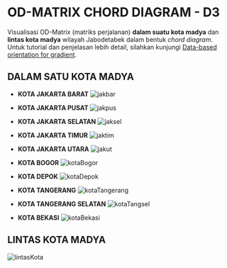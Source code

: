 # OD-MATRIX CHORD DIAGRAM - D3
Visualisasi OD-Matrix (matriks perjalanan) **dalam suatu kota madya** dan **lintas kota madya** wilayah Jabodetabek dalam bentuk _chord diagram_. Untuk tutorial dan penjelasan  lebih detail, silahkan kunjungi [Data-based orientation for gradient](https://www.visualcinnamon.com/2016/06/orientation-gradient-d3-chord-diagram).


## DALAM SATU KOTA MADYA
* **KOTA JAKARTA BARAT**
![jakbar](https://user-images.githubusercontent.com/48954802/77220004-f38e0680-6b6d-11ea-892d-b23390a2784e.png)

* **KOTA JAKARTA PUSAT**
![jakpus](https://user-images.githubusercontent.com/48954802/77220669-11129e80-6b75-11ea-94c9-47e20b735d8a.png)

* **KOTA JAKARTA SELATAN**
![jaksel](https://user-images.githubusercontent.com/48954802/77220673-18d24300-6b75-11ea-8c14-4266f2abeedd.png)

* **KOTA JAKARTA TIMUR**
![jaktim](https://user-images.githubusercontent.com/48954802/77220675-1e2f8d80-6b75-11ea-8dec-50dbabf7475f.png)

* **KOTA JAKARTA UTARA**
![jakut](https://user-images.githubusercontent.com/48954802/77220676-24256e80-6b75-11ea-854a-f1c324bdab95.png)

* **KOTA BOGOR**
![kotaBogor](https://user-images.githubusercontent.com/48954802/77220684-2e476d00-6b75-11ea-9d52-539555eecfb5.png)

* **KOTA DEPOK**
![kotaDepok](https://user-images.githubusercontent.com/48954802/77220687-30113080-6b75-11ea-9d10-7471917208d6.png)

* **KOTA TANGERANG**
![kotaTangerang](https://user-images.githubusercontent.com/48954802/77220688-343d4e00-6b75-11ea-9607-b5c17594f25d.png)

* **KOTA TANGERANG SELATAN**
![kotaTangsel](https://user-images.githubusercontent.com/48954802/77220690-3a332f00-6b75-11ea-9a3c-cbcc5d1009d0.png)

* **KOTA BEKASI**
![kotaBekasi](https://user-images.githubusercontent.com/48954802/77220678-28518c00-6b75-11ea-8c27-3d75ab644afb.png)


## LINTAS KOTA MADYA
![lintasKota](https://user-images.githubusercontent.com/48954802/77239191-43baa680-6c0a-11ea-80b1-8b770bb589de.png)
